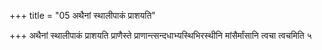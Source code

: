 +++
title = "05 अथैनां स्थालीपाकं प्राशयति"

+++
अथैनां स्थालीपाकं प्राशयति प्राणैस्ते प्राणान्त्सन्दधाभ्यस्थिभिरस्थीनि मांसैर्मांसानि त्वचा त्वचमिति ५